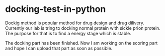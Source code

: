 # docking-test-in-python
Dockig method is popular method for drug design and drug dilivery. Currently our lab is tring to docking normal protein with sickle prion protein. The purpose for that is to find a energy stage which is stable.

The docking part has been finished. Now I am working on the scoring part and hope I can upload that part as soon as possible.

